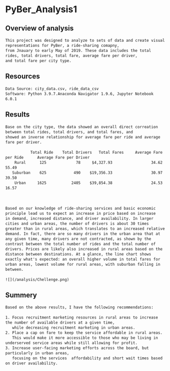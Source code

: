# PyBer_Analysis1

## Overview of analysis
    This project was designed to analyze to sets of data and create visual representations for PyBer, a ride-sharing comapny,
    from Jnauary to early May of 2019. These data includes the total rides, total drivers, total fare, average fare per driver, 
    and total fare per city type.
## Resources
    Data Source: city_data.csv, ride_data_csv
    Software: Python 3.9.7.Anaconda Navigator 1.9.6, Jupyter Notebook 6.0.1
## Results
    Base on the city type, the data showed an overall direct correation between total rides, total drivers, and total fares, and
    showed an inverse relationship for average fare per ride and average fare per driver.
    
               Total Ride    Total Drivers   Total Fares     Average Fare per Ride      Average Fare per Driver
        Rural	   125	           78	  $4,327.93	                34.62	                  55.49
       Suburban	   625	          490	 $19,356.33	                30.97	                  39.50
        Urban	  1625	         2405	 $39,854.38	                24.53	                  16.57  


       
    Based on our knowledge of ride-sharing services and basic economic principle lead us to expect an increase in price based on increase     in demand, increased distance, and driver availability. In larger cities and urban areas, the number of drivers is about 30 times greater than in rural areas, which translates to an increased relative demand. In fact, there are so many drivers in the urban area that at any given time, many drivers are not contracted, as shown by the contrast between the total number of rides and the total number of drivers. Prices are likely also increased in rural areas based on the distance between destinations. At a glance, the line chart shows exactly what's expected: an overall higher volume in total fares for urban areas, lowest volume for rural areas, with suburban falling in between.       
    
    ![](/analysis/Chellenge.png)
   
    
## Summery
    Based on the above results, I have the following recommendations:

    1. Focus recruitment marketing resources in rural areas to increase the number of available drivers at a given time, 
       while decreasing recruitment marketing in urban areas.
    2. Place a cap on fare to keep the service affordable in rural areas. 
       This would make it more accessible to those who may be living in underserved service areas while still allowing for profit. 
    3. Increase user-facing marketing efforts across the board, but particularly in urban areas, 
       focusing on the services  affordability and short wait times based on driver availability.
